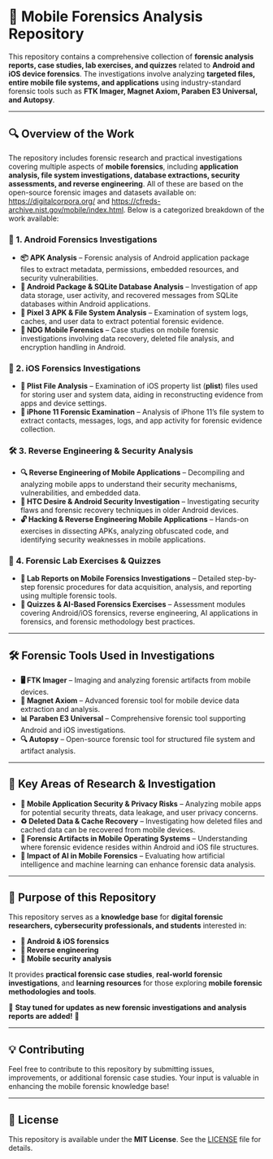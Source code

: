 # 📱 Mobile Forensics Analysis Repository  

This repository contains a comprehensive collection of **forensic analysis reports, case studies, lab exercises, and quizzes** related to **Android and iOS device forensics**. The investigations involve analyzing **targeted files, entire mobile file systems, and applications** using industry-standard forensic tools such as **FTK Imager, Magnet Axiom, Paraben E3 Universal, and Autopsy**.  

---

## 🔍 Overview of the Work  

The repository includes forensic research and practical investigations covering multiple aspects of **mobile forensics**, including **application analysis, file system investigations, database extractions, security assessments, and reverse engineering**. All of these are based on the open-source forensic images and datasets available on: https://digitalcorpora.org/ and https://cfreds-archive.nist.gov/mobile/index.html. Below is a categorized breakdown of the work available:

### 📌 1. Android Forensics Investigations  
- **📦 APK Analysis** – Forensic analysis of Android application package files to extract metadata, permissions, embedded resources, and security vulnerabilities.  
- **📂 Android Package & SQLite Database Analysis** – Investigation of app data storage, user activity, and recovered messages from SQLite databases within Android applications.  
- **📱 Pixel 3 APK & File System Analysis** – Examination of system logs, caches, and user data to extract potential forensic evidence.  
- **📜 NDG Mobile Forensics** – Case studies on mobile forensic investigations involving data recovery, deleted file analysis, and encryption handling in Android.  

### 🍏 2. iOS Forensics Investigations  
- **📑 Plist File Analysis** – Examination of iOS property list (**plist**) files used for storing user and system data, aiding in reconstructing evidence from apps and device settings.  
- **📲 iPhone 11 Forensic Examination** – Analysis of iPhone 11’s file system to extract contacts, messages, logs, and app activity for forensic evidence collection.  

### 🛠 3. Reverse Engineering & Security Analysis  
- **🔍 Reverse Engineering of Mobile Applications** – Decompiling and analyzing mobile apps to understand their security mechanisms, vulnerabilities, and embedded data.  
- **📶 HTC Desire & Android Security Investigation** – Investigating security flaws and forensic recovery techniques in older Android devices.  
- **🔓 Hacking & Reverse Engineering Mobile Applications** – Hands-on exercises in dissecting APKs, analyzing obfuscated code, and identifying security weaknesses in mobile applications.  

### 📖 4. Forensic Lab Exercises & Quizzes  
- **📝 Lab Reports on Mobile Forensics Investigations** – Detailed step-by-step forensic procedures for data acquisition, analysis, and reporting using multiple forensic tools.  
- **🤖 Quizzes & AI-Based Forensics Exercises** – Assessment modules covering Android/iOS forensics, reverse engineering, AI applications in forensics, and forensic methodology best practices.  

---

## 🛠 Forensic Tools Used in Investigations  
- **🖥 FTK Imager** – Imaging and analyzing forensic artifacts from mobile devices.  
- **🔬 Magnet Axiom** – Advanced forensic tool for mobile device data extraction and analysis.  
- **📊 Paraben E3 Universal** – Comprehensive forensic tool supporting Android and iOS investigations.  
- **🔍 Autopsy** – Open-source forensic tool for structured file system and artifact analysis.  

---

## 🔬 Key Areas of Research & Investigation  
- **📲 Mobile Application Security & Privacy Risks** – Analyzing mobile apps for potential security threats, data leakage, and user privacy concerns.  
- **♻️ Deleted Data & Cache Recovery** – Investigating how deleted files and cached data can be recovered from mobile devices.  
- **📁 Forensic Artifacts in Mobile Operating Systems** – Understanding where forensic evidence resides within Android and iOS file structures.  
- **🤖 Impact of AI in Mobile Forensics** – Evaluating how artificial intelligence and machine learning can enhance forensic data analysis.  

---

## 🎯 Purpose of this Repository  

This repository serves as a **knowledge base** for **digital forensic researchers, cybersecurity professionals, and students** interested in:  
- **📱 Android & iOS forensics**  
- **🔎 Reverse engineering**  
- **🔐 Mobile security analysis**  

It provides **practical forensic case studies**, **real-world forensic investigations**, and **learning resources** for those exploring **mobile forensic methodologies and tools**.  

📌 **Stay tuned for updates as new forensic investigations and analysis reports are added!** 🚀  

---

## 💡 Contributing  
Feel free to contribute to this repository by submitting issues, improvements, or additional forensic case studies. Your input is valuable in enhancing the mobile forensic knowledge base!  

---

## 📜 License  
This repository is available under the **MIT License**. See the [LICENSE](LICENSE) file for details.  

